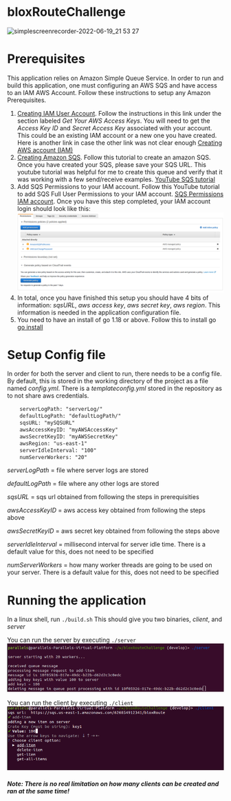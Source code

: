 # bloxRouteChallenge
![simplescreenrecorder-2022-06-19_21 53 27](https://user-images.githubusercontent.com/12090636/174529807-2ae135fb-6efb-4b8e-a0b6-ae351deb57d0.gif)


# Prerequisites
This application relies on Amazon Simple Queue Service. In order to run and build this application, one must configuring an AWS SQS and have access to an IAM AWS Account. 
Follow these instructions to setup any Amazon Prerequisites.

1. [Creating IAM User Account](https://docs.aws.amazon.com/sdk-for-go/v1/developer-guide/setting-up.html). Follow the instructions in this link under the section labeled
*Get Your AWS Access Keys*. You will need to get the *Access Key ID* and *Secret Access Key* associated with your account. This could be an existing IAM account or a new
one you have created. Here is another link in case the other link was not clear enough [Creating AWS account (IAM)](https://docs.aws.amazon.com/AWSSimpleQueueService/latest/SQSDeveloperGuide/sqs-setting-up.html)
2. [Creating Amazon SQS](https://docs.aws.amazon.com/AWSSimpleQueueService/latest/SQSDeveloperGuide/sqs-configure-create-queue.html). Follow this tutorial to create an amazon SQS. Once you have 
created your SQS, please save your SQS URL. This youtube tutorial was helpful for me to create this queue and verify that it was working with a few send/receive examples. 
[YouTube SQS tutorial](https://www.youtube.com/watch?v=5wxC6O1X440)
3. Add SQS Permissions to your IAM account. Follow this YouTube tutorial to add SQS Full User Permissions to your IAM account. [SQS Permissions IAM account](https://www.youtube.com/watch?v=20tr9gUY4i0). Once you have this step completed, your IAM account login should look like this: 
![sqs](docs/sqs.png)
4. In total, once you have finished this setup you should have 4 bits of information: *sqsURL*, *aws access key*, *aws secret key*, *aws region*. This information is needed in the 
application configuration file.
5. You need to have an install of go 1.18 or above. Follow this to install go [go install](https://go.dev/doc/install)

# Setup Config file 
In order for both the server and client to run, there needs to be a config file. By default, this is stored in the working directory of the project as a file named *config.yml*. There is a *templateconfig.yml* stored in the repository as to not share aws credentials. 

		serverLogPath: "serverLog/"
		defaultLogPath: "defaultLogPath/"
		sqsURL: "mySQSURL"
		awsAccessKeyID: "myAWSAccessKey"
		awsSecretKeyID: "myAWSSecretKey"
		awsRegion: "us-east-1"
		serverIdleInterval: "100"
		numServerWorkers: "20"

*serverLogPath* = file where server logs are stored

*defaultLogPath* = file where any other logs are stored

*sqsURL* = sqs url obtained from following the steps in prerequisities

*awsAccessKeyID* = aws access key obtained from following the steps above

*awsSecretKeyID* = aws secret key obtained from following the steps above

*serverIdleInterval* = millisecond interval for server idle time. There is a default value for this, does not need to be specified

*numServerWorkers* = how many worker threads are going to be used on your server. There is a default value for this, does not need to be specified

# Running the application 
In a linux shell, run 
`./build.sh`
This should give you two binaries, *client*, and *server*

You can run the server by executing
`./server`
![server](docs/server.png)


You can run the client by executing 
`./client`
![client](docs/client.png)

##### Note: There is no real limitation on how many clients can be created and ran at the same time!